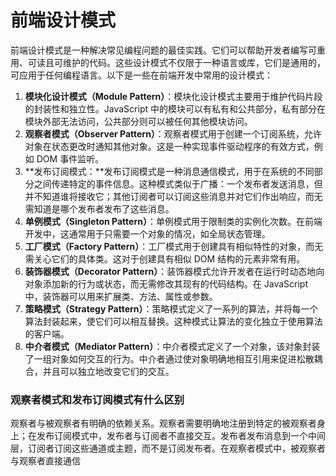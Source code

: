 # 前端设计模式

前端设计模式是一种解决常见编程问题的最佳实践。它们可以帮助开发者编写可重用、可读且可维护的代码。这些设计模式不仅限于一种语言或库，它们是通用的，可应用于任何编程语言。以下是一些在前端开发中常用的设计模式：

1. **模块化设计模式（Module Pattern）**：模块化设计模式主要用于维护代码片段的封装性和独立性。JavaScript 中的模块可以有私有和公共部分，私有部分在模块外部无法访问，公共部分则可以被任何其他模块访问。
2. **观察者模式（Observer Pattern）**：观察者模式用于创建一个订阅系统，允许对象在状态更改时通知其他对象。这是一种实现事件驱动程序的有效方式，例如 DOM 事件监听。
3. **发布订阅模式：**发布订阅模式是一种消息通信模式，用于在系统的不同部分之间传递特定的事件信息。这种模式类似于广播：一个发布者发送消息，但并不知道谁将接收它；其他订阅者可以订阅这些消息并对它们作出响应，而无需知道是哪个发布者发布了这些消息。
4. **单例模式（Singleton Pattern）**：单例模式用于限制类的实例化次数。在前端开发中，这通常用于只需要一个对象的情况，如全局状态管理。
5. **工厂模式（Factory Pattern）**：工厂模式用于创建具有相似特性的对象，而无需关心它们的具体类。这对于创建具有相似 DOM 结构的元素非常有用。
6. **装饰器模式（Decorator Pattern）**：装饰器模式允许开发者在运行时动态地向对象添加新的行为或状态，而无需修改其现有的代码结构。在 JavaScript 中，装饰器可以用来扩展类、方法、属性或参数。
7. **策略模式（Strategy Pattern）**：策略模式定义了一系列的算法，并将每一个算法封装起来，使它们可以相互替换。这种模式让算法的变化独立于使用算法的客户端。
8. **中介者模式（Mediator Pattern）**：中介者模式定义了一个对象，该对象封装了一组对象如何交互的行为。中介者通过使对象明确地相互引用来促进松散耦合，并且可以独立地改变它们的交互。

### 观察者模式和发布订阅模式有什么区别

观察者与被观察者有明确的依赖关系。观察者需要明确地注册到特定的被观察者身上；在发布订阅模式中，发布者与订阅者不直接交互。发布者发布消息到一个中间层，订阅者订阅这些通道或主题，而不是订阅发布者。在观察者模式中，被观察者与观察者直接通信